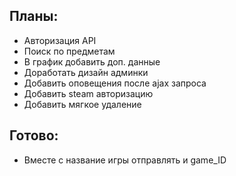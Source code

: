 ## Планы:
* Авторизация API
* Поиск по предметам
* В график добавить доп. данные
* Доработать дизайн админки
* Добавить оповещения после ajax запроса
* Добавить steam авторизацию
* Добавить мягкое удаление


## Готово:
* Вместе с название игры отправлять и game_ID
